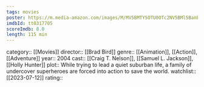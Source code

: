 ```yaml
---
tags: movies
poster: https://m.media-amazon.com/images/M/MV5BMTY5OTU0OTc2NV5BMl5BanBnXkFtZTcwMzU4MDcyMQ@@._V1_SX300.jpg
imdbId: tt0317705
scoreImdb: 8.0
length: 115 min
---
```


category:: [[Movies]]
director:: [[Brad Bird]]
genre:: [[Animation]], [[Action]], [[Adventure]]
year:: 2004
cast:: [[Craig T. Nelson]], [[Samuel L. Jackson]], [[Holly Hunter]]
plot:: While trying to lead a quiet suburban life, a family of undercover superheroes are forced into action to save the world.
watchlist:: [[2023-07-12]]
rating::
